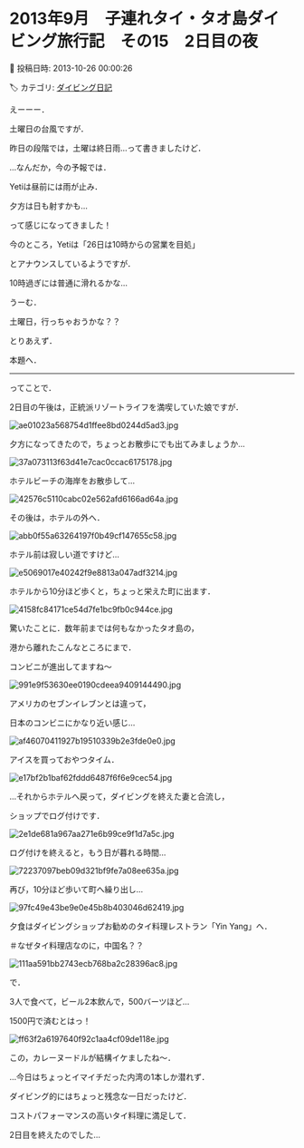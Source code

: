# 2013年9月　子連れタイ・タオ島ダイビング旅行記　その15　2日目の夜

📅 投稿日時: 2013-10-26 00:00:26

🏷️ カテゴリ: [ダイビング日記](ce3a7a8d424d112fce83ee85c81a0e344.md)

えーーー．


土曜日の台風ですが．





昨日の段階では，土曜は終日雨…って書きましたけど．


…なんだか，今の予報では．


Yetiは昼前には雨が止み．


夕方は日も射すかも…





って感じになってきました！





今のところ，Yetiは「26日は10時からの営業を目処」


とアナウンスしているようですが．


10時過ぎには普通に滑れるかな…





うーむ．


土曜日，行っちゃおうかな？？





とりあえず．


本題へ．


---


ってことで．


2日目の午後は，正統派リゾートライフを満喫していた娘ですが．




![ae01023a568754d1ffee8bd0244d5ad3.jpg](images/ae01023a568754d1ffee8bd0244d5ad3.jpg)







夕方になってきたので，ちょっとお散歩にでも出てみましょうか…




![37a073113f63d41e7cac0ccac6175178.jpg](images/37a073113f63d41e7cac0ccac6175178.jpg)




ホテルビーチの海岸をお散歩して…




![42576c5110cabc02e562afd6166ad64a.jpg](images/42576c5110cabc02e562afd6166ad64a.jpg)




その後は，ホテルの外へ．




![abb0f55a63264197f0b49cf147655c58.jpg](images/abb0f55a63264197f0b49cf147655c58.jpg)




ホテル前は寂しい道ですけど…




![e5069017e40242f9e8813a047adf3214.jpg](images/e5069017e40242f9e8813a047adf3214.jpg)




ホテルから10分ほど歩くと，ちょっと栄えた町に出ます．




![4158fc84171ce54d7fe1bc9fb0c944ce.jpg](images/4158fc84171ce54d7fe1bc9fb0c944ce.jpg)




驚いたことに．数年前までは何もなかったタオ島の，


港から離れたこんなところにまで．


コンビニが進出してますね～




![991e9f53630ee0190cdeea9409144490.jpg](images/991e9f53630ee0190cdeea9409144490.jpg)




アメリカのセブンイレブンとは違って，


日本のコンビニにかなり近い感じ…




![af46070411927b19510339b2e3fde0e0.jpg](images/af46070411927b19510339b2e3fde0e0.jpg)




アイスを買っておやつタイム．




![e17bf2b1baf62fddd6487f6f6e9cec54.jpg](images/e17bf2b1baf62fddd6487f6f6e9cec54.jpg)







…それからホテルへ戻って，ダイビングを終えた妻と合流し，


ショップでログ付けです．




![2e1de681a967aa271e6b99ce9f1d7a5c.jpg](images/2e1de681a967aa271e6b99ce9f1d7a5c.jpg)




ログ付けを終えると，もう日が暮れる時間…




![72237097beb09d321bf9fe7a08ee635a.jpg](images/72237097beb09d321bf9fe7a08ee635a.jpg)




再び，10分ほど歩いて町へ繰り出し…




![97fc49e43be9e0e45b8b403046d62419.jpg](images/97fc49e43be9e0e45b8b403046d62419.jpg)




夕食はダイビングショップお勧めのタイ料理レストラン「Yin Yang」へ．


＃なぜタイ料理店なのに，中国名？？




![111aa591bb2743ecb768ba2c28396ac8.jpg](images/111aa591bb2743ecb768ba2c28396ac8.jpg)




で．


3人で食べて，ビール2本飲んで，500バーツほど…


1500円で済むとはっ！




![ff63f2a6197640f92c1aa4cf09de118e.jpg](images/ff63f2a6197640f92c1aa4cf09de118e.jpg)




この，カレーヌードルが結構イケましたね～．





…今日はちょっとイマイチだった内湾の1本しか潜れず．


ダイビング的にはちょっと残念な一日だったけど．


コストパフォーマンスの高いタイ料理に満足して．


2日目を終えたのでした…
